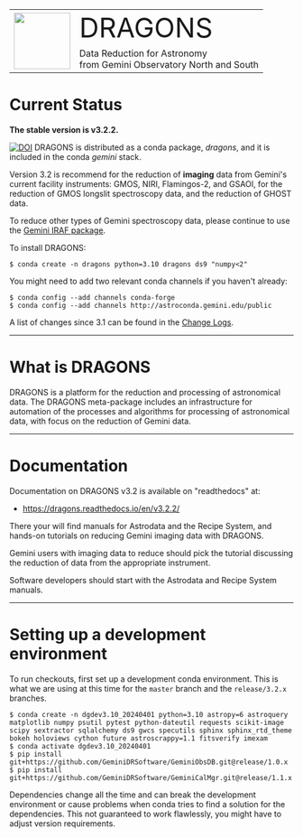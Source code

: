 <table border="0">
<tr>
  <td rowspan="2"><img src="./graphics/DRAGONS-Iconblue.png" width="100" height="100"></td>
  <td><font size="18">DRAGONS</font></td>
</tr>
<tr>
  <td>Data Reduction for Astronomy <br>from Gemini Observatory North and South</font></td>
</tr>
</table>

# Current Status

**The stable version is v3.2.2.**

[![DOI](https://zenodo.org/badge/DOI/10.5281/zenodo.13821517.svg)](https://doi.org/10.5281/zenodo.13821517)
DRAGONS is distributed as a conda package, *dragons*, and it is included in the
conda *gemini* stack.

Version 3.2 is recommend for the reduction of **imaging** data from Gemini's
current facility instruments: GMOS, NIRI, Flamingos-2, and GSAOI, for the
reduction of GMOS longslit spectroscopy data, and the reduction of GHOST data.

To reduce other types of Gemini spectroscopy data, please continue to use the
[Gemini IRAF package](https://www.gemini.edu/observing/phase-iii/reducing-data/gemini-iraf-data-reduction-software).

To install DRAGONS:

```
$ conda create -n dragons python=3.10 dragons ds9 "numpy<2"
```

You might need to add two relevant conda channels if you haven't already:

```
$ conda config --add channels conda-forge
$ conda config --add channels http://astroconda.gemini.edu/public
```

A list of changes since 3.1 can be found in the
[Change Logs](https://dragons.readthedocs.io/en/v3.2.0/changes.html).

______________________________________________________________________

# What is DRAGONS

DRAGONS is a platform for the reduction and processing of astronomical data. The
DRAGONS meta-package includes an infrastructure for automation of the processes
and algorithms for processing of astronomical data, with focus on the reduction
of Gemini data.

______________________________________________________________________

# Documentation

Documentation on DRAGONS v3.2 is available on "readthedocs" at:

- https://dragons.readthedocs.io/en/v3.2.2/

There your will find manuals for Astrodata and the Recipe System, and hands-on
tutorials on reducing Gemini imaging data with DRAGONS.

Gemini users with imaging data to reduce should pick the tutorial discussing the
reduction of data from the appropriate instrument.

Software developers should start with the Astrodata and Recipe System manuals.

______________________________________________________________________

# Setting up a development environment

To run checkouts, first set up a development conda environment. This is what we
are using at this time for the `master` branch and the `release/3.2.x` branches.

```
$ conda create -n dgdev3.10_20240401 python=3.10 astropy=6 astroquery matplotlib numpy psutil pytest python-dateutil requests scikit-image scipy sextractor sqlalchemy ds9 gwcs specutils sphinx sphinx_rtd_theme bokeh holoviews cython future astroscrappy=1.1 fitsverify imexam
$ conda activate dgdev3.10_20240401
$ pip install git+https://github.com/GeminiDRSoftware/GeminiObsDB.git@release/1.0.x
$ pip install git+https://github.com/GeminiDRSoftware/GeminiCalMgr.git@release/1.1.x
```

Dependencies change all the time and can break the development environment or
cause problems when conda tries to find a solution for the dependencies. This
not guaranteed to work flawlessly, you might have to adjust version
requirements.
